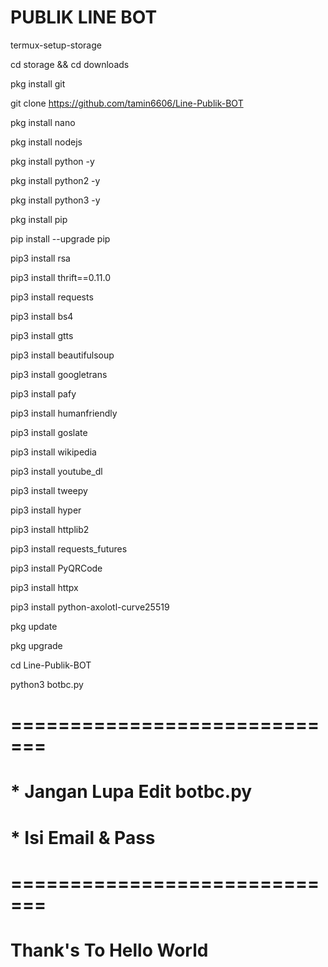 # PUBLIK LINE BOT

termux-setup-storage

cd storage && cd downloads

pkg install git

git clone https://github.com/tamin6606/Line-Publik-BOT

pkg install nano

pkg install nodejs

pkg install python -y

pkg install python2 -y

pkg install python3 -y

pkg install pip

pip install --upgrade pip

pip3 install rsa

pip3 install thrift==0.11.0

pip3 install requests

pip3 install bs4

pip3 install gtts

pip3 install beautifulsoup

pip3 install googletrans

pip3 install pafy

pip3 install humanfriendly

pip3 install goslate

pip3 install wikipedia

pip3 install youtube_dl

pip3 install tweepy

pip3 install hyper

pip3 install httplib2

pip3 install requests_futures

pip3 install PyQRCode

pip3 install httpx

pip3 install python-axolotl-curve25519

pkg update

pkg upgrade

cd Line-Publik-BOT

python3 botbc.py

# =============================
# * Jangan Lupa Edit botbc.py
# * Isi Email & Pass
# =============================



#   Thank's To Hello World
